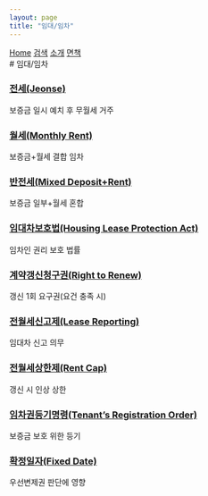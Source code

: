 ```yaml
---
layout: page
title: "임대/임차"
---
```


<link rel="stylesheet" href="{{ site.baseurl }}/assets/style.css">
<div class="nav">
  <a href="{{ site.baseurl }}/">Home</a>
  <a href="{{ site.baseurl }}/search.html">검색</a>
  <a href="{{ site.baseurl }}/about.html">소개</a>
  <a href="{{ site.baseurl }}/disclaimer.html">면책</a>
</div>
# 임대/임차
<div><h3><a href='{{ site.baseurl }}/terms/jeonse.html'>전세(Jeonse)</a></h3><div class='small'>보증금 일시 예치 후 무월세 거주</div></div><div><h3><a href='{{ site.baseurl }}/terms/monthlyrent.html'>월세(Monthly Rent)</a></h3><div class='small'>보증금+월세 결합 임차</div></div><div><h3><a href='{{ site.baseurl }}/terms/mixeddepositrent.html'>반전세(Mixed Deposit+Rent)</a></h3><div class='small'>보증금 일부+월세 혼합</div></div><div><h3><a href='{{ site.baseurl }}/terms/housingleaseprotectionact.html'>임대차보호법(Housing Lease Protection Act)</a></h3><div class='small'>임차인 권리 보호 법률</div></div><div><h3><a href='{{ site.baseurl }}/terms/righttorenew.html'>계약갱신청구권(Right to Renew)</a></h3><div class='small'>갱신 1회 요구권(요건 충족 시)</div></div><div><h3><a href='{{ site.baseurl }}/terms/leasereporting.html'>전월세신고제(Lease Reporting)</a></h3><div class='small'>임대차 신고 의무</div></div><div><h3><a href='{{ site.baseurl }}/terms/rentcap.html'>전월세상한제(Rent Cap)</a></h3><div class='small'>갱신 시 인상 상한</div></div><div><h3><a href='{{ site.baseurl }}/terms/tenantsregistrationorder.html'>임차권등기명령(Tenant’s Registration Order)</a></h3><div class='small'>보증금 보호 위한 등기</div></div><div><h3><a href='{{ site.baseurl }}/terms/fixeddate.html'>확정일자(Fixed Date)</a></h3><div class='small'>우선변제권 판단에 영향</div></div>

